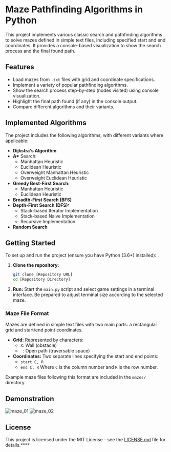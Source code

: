 # Maze Pathfinding Algorithms in Python

This project implements various classic search and pathfinding algorithms to solve mazes defined in simple text files, including specified start and end coordinates. It provides a console-based visualization to show the search process and the final found path.

## Features

*   Load mazes from `.txt` files with grid and coordinate specifications.
*   Implement a variety of popular pathfinding algorithms.
*   Show the search process step-by-step (nodes visited) using console visualization.
*   Highlight the final path found (if any) in the console output.
*   Compare different algorithms and their variants.

## Implemented Algorithms

The project includes the following algorithms, with different variants where applicable:

*   **Dijkstra's Algorithm**
*   **A\*** Search:
    *   Manhattan Heuristic
    *   Euclidean Heuristic
    *   Overweight Manhattan Heuristic
    *   Overweight Euclidean Heuristic
*   **Greedy Best-First Search:**
    *   Manhattan Heuristic
    *   Euclidean Heuristic
*   **Breadth-First Search (BFS)**
*   **Depth-First Search (DFS):**
    *   Stack-based Iterator Implementation
    *   Stack-based Naive Implementation
    *   Recursive Implementation
*   **Random Search**

## Getting Started

To set up and run the project (ensure you have Python (3.6+) installed):
.

1.  **Clone the repository:**
    ```bash
    git clone [Repository URL]
    cd [Repository Directory]
    ```
2.  **Run:** Start the `main.py` script and select game settings in a terminal interface. Be prepared to adjust terminal size according to the selected maze.

### Maze File Format

Mazes are defined in simple text files with two main parts: a rectangular grid and start/end point coordinates.

*   **Grid:** Represented by characters:
    *   `X`: Wall (obstacle)
    *   ` `: Open path (traversable space)
*   **Coordinates:** Two separate lines specifying the start and end points:
    *   `start C, R`
    *   `end C, R`
    Where `C` is the column number and `R` is the row number.


Example maze files following this format are included in the `mazes/` directory.

## Demonstration

![maze_01](https://github.com/user-attachments/assets/c6bfd980-a06a-4716-8872-61f31ad50ec9)
![maze_02](https://github.com/user-attachments/assets/3afcdc89-9b7a-4ae7-ac0a-cccdbdfe25f8)

## License

This project is licensed under the MIT License - see the [LICENSE.md](LICENSE.md) file for details.****
